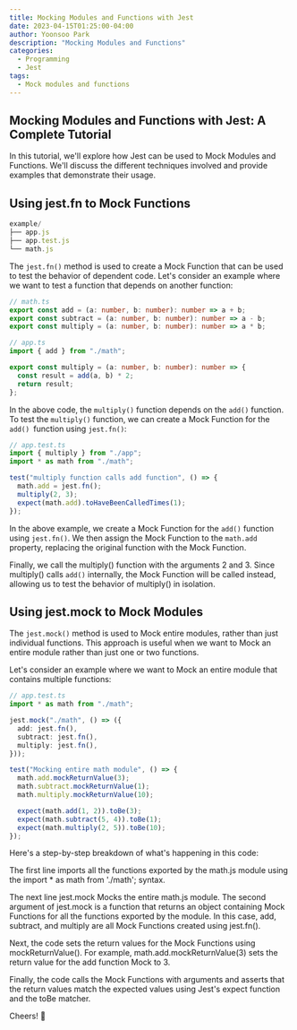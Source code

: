 ```yaml
---
title: Mocking Modules and Functions with Jest
date: 2023-04-15T01:25:00-04:00
author: Yoonsoo Park
description: "Mocking Modules and Functions"
categories:
  - Programming
  - Jest
tags:
  - Mock modules and functions
---
```


## Mocking Modules and Functions with Jest: A Complete Tutorial

In this tutorial, we'll explore how Jest can be used to Mock Modules and Functions. We'll discuss the different techniques involved and provide examples that demonstrate their usage.

## Using jest.fn to Mock Functions

```js
example/
├── app.js
├── app.test.js
└── math.js
```

The `jest.fn()` method is used to create a Mock Function that can be used to test the behavior of dependent code. Let's consider an example where we want to test a function that depends on another function:

```typescript
// math.ts
export const add = (a: number, b: number): number => a + b;
export const subtract = (a: number, b: number): number => a - b;
export const multiply = (a: number, b: number): number => a * b;
```

```typescript
// app.ts
import { add } from "./math";

export const multiply = (a: number, b: number): number => {
  const result = add(a, b) * 2;
  return result;
};
```

In the above code, the `multiply()` function depends on the `add()` function. To test the `multiply()` function, we can create a Mock Function for the `add() `function using `jest.fn()`:

```typescript
// app.test.ts
import { multiply } from "./app";
import * as math from "./math";

test("multiply function calls add function", () => {
  math.add = jest.fn();
  multiply(2, 3);
  expect(math.add).toHaveBeenCalledTimes(1);
});
```

In the above example, we create a Mock Function for the `add()` function using `jest.fn()`. We then assign the Mock Function to the `math.add` property, replacing the original function with the Mock Function.

Finally, we call the multiply() function with the arguments 2 and 3. Since multiply() calls `add()` internally, the Mock Function will be called instead, allowing us to test the behavior of multiply() in isolation.

## Using jest.mock to Mock Modules

The `jest.mock()` method is used to Mock entire modules, rather than just individual functions. This approach is useful when we want to Mock an entire module rather than just one or two functions.

Let's consider an example where we want to Mock an entire module that contains multiple functions:

```typescript
// app.test.ts
import * as math from "./math";

jest.mock("./math", () => ({
  add: jest.fn(),
  subtract: jest.fn(),
  multiply: jest.fn(),
}));

test("Mocking entire math module", () => {
  math.add.mockReturnValue(3);
  math.subtract.mockReturnValue(1);
  math.multiply.mockReturnValue(10);

  expect(math.add(1, 2)).toBe(3);
  expect(math.subtract(5, 4)).toBe(1);
  expect(math.multiply(2, 5)).toBe(10);
});
```

Here's a step-by-step breakdown of what's happening in this code:

The first line imports all the functions exported by the math.js module using the import \* as math from './math'; syntax.

The next line jest.mock Mocks the entire math.js module. The second argument of jest.mock is a function that returns an object containing Mock Functions for all the functions exported by the module. In this case, add, subtract, and multiply are all Mock Functions created using jest.fn().

Next, the code sets the return values for the Mock Functions using mockReturnValue(). For example, math.add.mockReturnValue(3) sets the return value for the add function Mock to 3.

Finally, the code calls the Mock Functions with arguments and asserts that the return values match the expected values using Jest's expect function and the toBe matcher.

Cheers! 🍺
